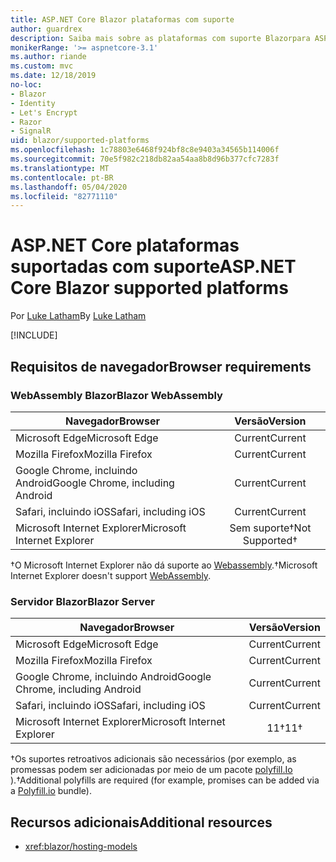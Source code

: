 ```yaml
---
title: ASP.NET Core Blazor plataformas com suporte
author: guardrex
description: Saiba mais sobre as plataformas com suporte Blazorpara ASP.NET Core.
monikerRange: '>= aspnetcore-3.1'
ms.author: riande
ms.custom: mvc
ms.date: 12/18/2019
no-loc:
- Blazor
- Identity
- Let's Encrypt
- Razor
- SignalR
uid: blazor/supported-platforms
ms.openlocfilehash: 1c78803e6468f924bf8c8e9403a34565b114006f
ms.sourcegitcommit: 70e5f982c218db82aa54aa8b8d96b377cfc7283f
ms.translationtype: MT
ms.contentlocale: pt-BR
ms.lasthandoff: 05/04/2020
ms.locfileid: "82771110"
---
```

# <a name="aspnet-core-blazor-supported-platforms"></a><span data-ttu-id="cff23-103">ASP.NET Core plataformas suportadas com suporte</span><span class="sxs-lookup"><span data-stu-id="cff23-103">ASP.NET Core Blazor supported platforms</span></span>

<span data-ttu-id="cff23-104">Por [Luke Latham](https://github.com/guardrex)</span><span class="sxs-lookup"><span data-stu-id="cff23-104">By [Luke Latham](https://github.com/guardrex)</span></span>

[!INCLUDE[](~/includes/blazorwasm-preview-notice.md)]

## <a name="browser-requirements"></a><span data-ttu-id="cff23-105">Requisitos de navegador</span><span class="sxs-lookup"><span data-stu-id="cff23-105">Browser requirements</span></span>

### <a name="blazor-webassembly"></a><span data-ttu-id="cff23-106">WebAssembly Blazor</span><span class="sxs-lookup"><span data-stu-id="cff23-106">Blazor WebAssembly</span></span>

| <span data-ttu-id="cff23-107">Navegador</span><span class="sxs-lookup"><span data-stu-id="cff23-107">Browser</span></span>                          | <span data-ttu-id="cff23-108">Versão</span><span class="sxs-lookup"><span data-stu-id="cff23-108">Version</span></span>               |
| -------------------------------- | :-------------------: |
| <span data-ttu-id="cff23-109">Microsoft Edge</span><span class="sxs-lookup"><span data-stu-id="cff23-109">Microsoft Edge</span></span>                   | <span data-ttu-id="cff23-110">Current</span><span class="sxs-lookup"><span data-stu-id="cff23-110">Current</span></span>               |
| <span data-ttu-id="cff23-111">Mozilla Firefox</span><span class="sxs-lookup"><span data-stu-id="cff23-111">Mozilla Firefox</span></span>                  | <span data-ttu-id="cff23-112">Current</span><span class="sxs-lookup"><span data-stu-id="cff23-112">Current</span></span>               |
| <span data-ttu-id="cff23-113">Google Chrome, incluindo Android</span><span class="sxs-lookup"><span data-stu-id="cff23-113">Google Chrome, including Android</span></span> | <span data-ttu-id="cff23-114">Current</span><span class="sxs-lookup"><span data-stu-id="cff23-114">Current</span></span>               |
| <span data-ttu-id="cff23-115">Safari, incluindo iOS</span><span class="sxs-lookup"><span data-stu-id="cff23-115">Safari, including iOS</span></span>            | <span data-ttu-id="cff23-116">Current</span><span class="sxs-lookup"><span data-stu-id="cff23-116">Current</span></span>               |
| <span data-ttu-id="cff23-117">Microsoft Internet Explorer</span><span class="sxs-lookup"><span data-stu-id="cff23-117">Microsoft Internet Explorer</span></span>      | <span data-ttu-id="cff23-118">Sem suporte&dagger;</span><span class="sxs-lookup"><span data-stu-id="cff23-118">Not Supported&dagger;</span></span> |

<span data-ttu-id="cff23-119">&dagger;O Microsoft Internet Explorer não dá suporte ao [Webassembly](https://webassembly.org).</span><span class="sxs-lookup"><span data-stu-id="cff23-119">&dagger;Microsoft Internet Explorer doesn't support [WebAssembly](https://webassembly.org).</span></span>

### <a name="blazor-server"></a><span data-ttu-id="cff23-120">Servidor Blazor</span><span class="sxs-lookup"><span data-stu-id="cff23-120">Blazor Server</span></span>

| <span data-ttu-id="cff23-121">Navegador</span><span class="sxs-lookup"><span data-stu-id="cff23-121">Browser</span></span>                          | <span data-ttu-id="cff23-122">Versão</span><span class="sxs-lookup"><span data-stu-id="cff23-122">Version</span></span>    |
| -------------------------------- | :--------: |
| <span data-ttu-id="cff23-123">Microsoft Edge</span><span class="sxs-lookup"><span data-stu-id="cff23-123">Microsoft Edge</span></span>                   | <span data-ttu-id="cff23-124">Current</span><span class="sxs-lookup"><span data-stu-id="cff23-124">Current</span></span>    |
| <span data-ttu-id="cff23-125">Mozilla Firefox</span><span class="sxs-lookup"><span data-stu-id="cff23-125">Mozilla Firefox</span></span>                  | <span data-ttu-id="cff23-126">Current</span><span class="sxs-lookup"><span data-stu-id="cff23-126">Current</span></span>    |
| <span data-ttu-id="cff23-127">Google Chrome, incluindo Android</span><span class="sxs-lookup"><span data-stu-id="cff23-127">Google Chrome, including Android</span></span> | <span data-ttu-id="cff23-128">Current</span><span class="sxs-lookup"><span data-stu-id="cff23-128">Current</span></span>    |
| <span data-ttu-id="cff23-129">Safari, incluindo iOS</span><span class="sxs-lookup"><span data-stu-id="cff23-129">Safari, including iOS</span></span>            | <span data-ttu-id="cff23-130">Current</span><span class="sxs-lookup"><span data-stu-id="cff23-130">Current</span></span>    |
| <span data-ttu-id="cff23-131">Microsoft Internet Explorer</span><span class="sxs-lookup"><span data-stu-id="cff23-131">Microsoft Internet Explorer</span></span>      | <span data-ttu-id="cff23-132">11&dagger;</span><span class="sxs-lookup"><span data-stu-id="cff23-132">11&dagger;</span></span> |

<span data-ttu-id="cff23-133">&dagger;Os suportes retroativos adicionais são necessários (por exemplo, as promessas podem ser adicionadas por meio de um pacote [polyfill.Io](https://polyfill.io/v3/) ).</span><span class="sxs-lookup"><span data-stu-id="cff23-133">&dagger;Additional polyfills are required (for example, promises can be added via a [Polyfill.io](https://polyfill.io/v3/) bundle).</span></span>

## <a name="additional-resources"></a><span data-ttu-id="cff23-134">Recursos adicionais</span><span class="sxs-lookup"><span data-stu-id="cff23-134">Additional resources</span></span>

* <xref:blazor/hosting-models>

